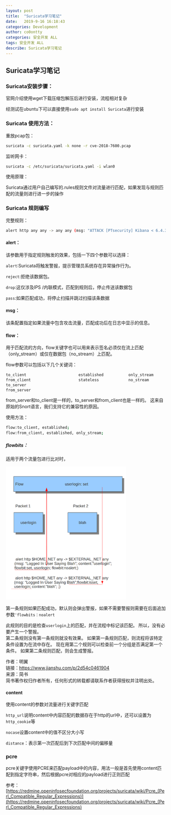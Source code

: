 ```yaml
---
layout: post
title:  "Suricata学习笔记"
date:   2019-9-16 16:18:43
categories: Development
author: co0ontty
categories: 安全开发 ALL
tags: 安全开发 ALL
describe: Suricata学习笔记
---
```


## Suricata学习笔记

### Suricata安装步骤：

官网介绍使用wget下载压缩包解压后进行安装，流程相对复杂

经测试在ubuntu下可以直接使用`sudo apt install Suricata`进行安装  

### Suricata 使用方法：

重放pcap包：

```bash
suricata -c suricata.yaml -k none -r cve-2018-7600.pcap
```

监听网卡：

```bash
suricata -c /etc/suricata/suricata.yaml -i wlan0
```

使用原理：

Suricata通过用户自己编写的.rules规则文件对流量进行匹配，如果发现与规则匹配的流量则进行进一步的操作

### Suricata 规则编写

完整规则：

```bash
alert http any any -> any any (msg: "ATTACK [PTsecurity] Kibana < 6.4.3 <5.6.13 Arbitrary File Inclusion/Disclosure/RCE attempt (CVE-2018-17245)"; flow: established, to_server; content: "/api/console/api_server"; http_uri; content: "SENSE_VERSION"; nocase; http_uri; distance: 0; pcre: "/apis\s*=\s*[^&]*(?:(?:%2e|\.)(?:%2e|\.)(?:%5c|%2f|\/|\\))/Ui"; reference: cve, 2018-17245; reference: url, www.cyberark.com/threat-research-blog/execute-this-i-know-you-have-it; reference: url, github.com/ptresearch/AttackDetection; metadata: Open Ptsecurity.com ruleset; classtype: attempted-admin; sid: 30000027; rev: 1; )
```

#### alert：

该参数用于指定规则触发的效果，包括一下四个参数可以选择：

`alert`:Suricata将触发警报，提示管理员系统存在异常操作行为。

`reject`:拒绝该数据包。

`drop`:这仅涉及IPS /内联模式，匹配到规则后，停止传送该数据包

`pass`:如果匹配成功，将停止扫描并跳过扫描该条数据

#### msg：

该条配置指定如果流量中包含攻击流量，匹配成功后在日志中显示的信息。

#### flow：

用于匹配流的方向，flow关键字也可以用来表示签名必须仅在流上匹配（only_stream）或仅在数据包（no_stream）上匹配。

flow参数可以包括以下几个关键词：

```
to_client                       established           only_stream
from_client                     stateless             no_stream
to_server 
from_server
```

from_server和to_client是一样的，to_server和from_client也是一样的。 这来自原始的Snort语言，我们支持它的兼容性的原因。

使用方法：

```bash
flow:to_client, established;
flow:from_client, established, only_stream;
```

##### flowbits：

适用于两个流量包进行比对时，

![avatar](/assets/img/posts/Suricata-1.png)

第一条规则如果匹配成功，默认则会弹出警报，如果不需要警报则需要在后面追加参数`'flowbits：noalert`

此规则的目的是检查`userlogin`上的匹配，并在流程中标记该匹配。 所以，没有必要产生一个警报。  
第二条规则没有第一条规则就没有效果。 如果第一条规则匹配，则流程将该特定条件设置为在流中存在。 现在用第二个规则可以检查前一个分组是否满足第一个条件。 如果第二条规则匹配，则会生成警报。

作者：明翼  
链接：https://www.jianshu.com/p/2d54c0461904  
来源：简书  
简书著作权归作者所有，任何形式的转载都请联系作者获得授权并注明出处。

#### content

使用content的参数对流量进行关键字匹配

`http_url`说明content中内容匹配的数据存在于http的url中，还可以设置为`http_cookie`等

`nocase`设置content中的值不区分大小写

`distance`：表示第一次匹配后到下次匹配中间的偏移量

#### 

### pcre

pcre关键字使用PCRE来匹配payload中的内容，用法一般是首先使用content匹配到指定字符串，然后根据pcre对相应的payload进行正则匹配

参考：[https://redmine.openinfosecfoundation.org/projects/suricata/wiki/Pcre_(Perl_Compatible_Regular_Expressions)](https://redmine.openinfosecfoundation.org/projects/suricata/wiki/Pcre_(Perl_Compatible_Regular_Expressions)
